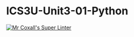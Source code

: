 # ICS3U-Unit3-01-Python

[![Mr Coxall's Super Linter](https://github.com/Tyler-Bell/ICS3U-Unit3-01-Python/workflows/Mr%20Coxall's%20Super%20Linter/badge.svg)](https://github.com/Tyler-Bell/ICS3U-Unit3-01-Python/actions/)
